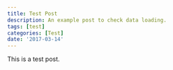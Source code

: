 ```yaml
---
title: Test Post
description: An example post to check data loading.
tags: [test]
categories: [Test]
date: '2017-03-14'
---
```


This is a test post.